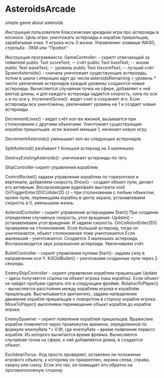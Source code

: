 # AsteroidsArcade
simple game about asteroids

Инструкция пользователя
Классическая аркадная игра про астероиды в космосе.
Цель игры: уничтожать астероиды и корабли пришельцев, зарабатывая очки. У игрока есть 3 жизни.
Управление: клавиши WASD, стрельба : ЛКМ или "Пробел"

Инструкция программиста:
GameController: - скрипт отвечающий за геймплей
public Text scoreText; -- счёт
public Text livesText; -- жизни
public Text waveText; -- уровень
public Text hiscoreText; -- лучший счёт
SpawnAsteroids() - сначала уничтожает существующие астероиды, потом в цикле ( итерации идут до числа asteroidsRemaining = уровень * число увеличения астероидов каждый уровень) создаются новые астероиды.
Вычисляется случайная точка на сфере, добавляет к ней вектор длины, и для каждого астероида задается скорость, сила по оси x и по оси y.
IncrementScore()- ведет счет  и сохраняет его. Если астероиды все уничтожены, увеличивает уровень на 1 и создает новые астероиды.

DecrementLives() - ведет счёт кол-ва жизней, вызывается при столкновении с другими объектами. Уничтожает существующие корабли пришельцев. если жизней меньше 1, начинает новую игру.

DecrementAsteroids() уменьшает кол-во следующих астероидов

SplitAsteroid() разбивает 1 большой астероид на 3 маленьких

DestroyExistingAsteroids()- уничтожает астероиды по тегу

ShipController-скрипт управления кораблем

ControlRocket() задаем управление кораблем по горизонтали и вертикали, добавляем скорость
Shoot()  - создает объект пули, делает его активным. Воспроизводим аудиофайл выстрела
void OnTriggerEnter2D(Collider2D c) – при столкновении с любым объектом, кроме пули, перемещаем корабль в центр экрана, устанавливаем скорость в 0, уменьшаем жизнь.

AsteroidContoller – скрипт управления астероидами
Start() При создании определяем случайную скорость, угол вращения.
Update() –устанавливаем угол вращения. И задаем скорость.
OnCollisionEnter2D() проверяем на столкновение. Если большой астероид, тогда он уничтожается, объект столкновения тоже уничтожается Если маленький - уничтожается. Создается 3 маленьких астероида. Воспроизводится звук разрешения астероида. Увеличиваем счёт.

BulletController – скрипт управления пулями
Start()- задаем силу в направлении оси Y.
KillOldBullet() – уничтожаем созданные пули через 2 секунды.

EnemyShipController – скрипт управления кораблем пришельцев
Update – здесь получается ссылка на объект игрока (наш корабль). Если объект не найдет пробуем сделать это в следующем фрейме.
RotationToPlayer() -  вычисляется расстояние между кораблем игрока и кораблём пришельцев. Высчитывается арктангенс, задаем направление движение корабля пришельцев с поворотом в сторону корабля игрока.
MoveToPlayer() выполняем перемещение объект корабля до корабля игрока

EnemySpawner – скрипт появления кораблей пришельцев.
Вражеские корабли появляется через промежуток времени, определенной по формуле enemyRate *= 0.9f, где enemyRate – время появления первого корабля. Из которого вычитается время фрейма. Вычисляется случайная точна на сфере, к ней добавляется длина, в создается объект.

EuclideanTorus- Код просто проверяет, оставлено ли положение игрового объекта, к которому он прикреплен, экрана слева, справа, сверху или снизу. Если это так, он помещает его обратно на противоположную сторону.

